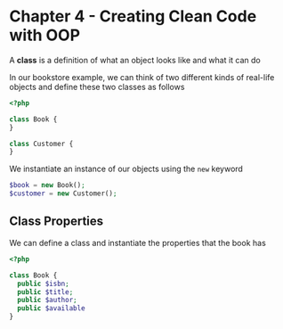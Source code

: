 # Chapter 4 - Creating Clean Code with OOP

A **class** is a definition of what an object looks like and what it can do

In our bookstore example, we can think of two different kinds of real-life objects and define these two classes as follows

```php
<?php

class Book {
}

class Customer {
}
```

We instantiate an instance of our objects using the `new` keyword

```php
$book = new Book();
$customer = new Customer();
```

## Class Properties

We can define a class and instantiate the properties that the book has

```php
<?php

class Book {
  public $isbn;
  public $title;
  public $author;
  public $available
}
```

